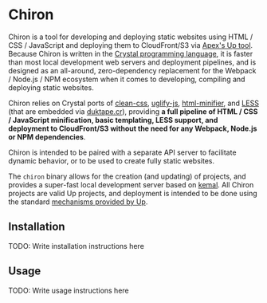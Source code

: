 # Chiron

Chiron is a tool for developing and deploying static websites using HTML / CSS / JavaScript
and deploying them to CloudFront/S3 via [Apex's Up tool](https://apex.sh/docs/up).
Because Chiron is written in the [Crystal programming language](https://crystal-lang.org),
it is faster than most local development web servers and deployment pipelines, and is designed
as an all-around, zero-dependency replacement for the Webpack / Node.js / NPM ecosystem when it
comes to developing, compiling and deploying static websites.

Chiron relies on Crystal ports of [clean-css](https://github.com/jakubpawlowicz/clean-css),
[uglify-js](https://github.com/mishoo/UglifyJS2), [html-minifier](https://github.com/kangax/html-minifier),
and [LESS](http://lesscss.org/) (that are embedded via [duktape.cr](https://github.com/jessedoyle/duktape.cr)),
providing **a full pipeline of HTML / CSS / JavaScript minification, basic templating, LESS support, and deployment to CloudFront/S3 without the need for any Webpack, Node.js or NPM dependencies**.

Chiron is intended to be paired with a separate API server to facilitate dynamic behavior,
or to be used to create fully static websites.

The `chiron` binary allows for the creation (and updating) of projects, and provides
a super-fast local development server based on [kemal](https://kemalcr.com/). All Chiron
projects are valid Up projects, and deployment is intended to be done using the standard
[mechanisms provided by Up](https://apex.sh/docs/up/commands/#deploy).

## Installation

TODO: Write installation instructions here

## Usage

TODO: Write usage instructions here
